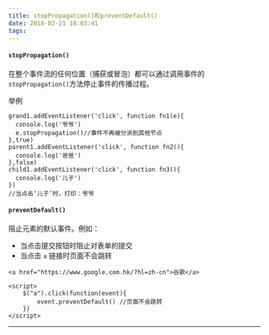 ```yaml
---
title: stopPropagation()和preventDefault()
date: 2018-02-21 18:03:41
tags:
---
```


#### `stopPropagation()`	
在整个事件流的任何位置（捕获或冒泡）都可以通过调用事件的`stopPropagation()`方法停止事件的传播过程。	

举例

```
grand1.addEventListener('click', function fn1(e){
  console.log('爷爷')
  e.stopPropagation()//事件不再被分派到其他节点
},true)
parent1.addEventListener('click', function fn2(){
  console.log('爸爸')
},false)
child1.addEventListener('click', function fn3(){
  console.log('儿子')
})
//当点击‘儿子’时，打印：爷爷
```

#### `preventDefault()`
阻止元素的默认事件。例如：

* 当点击提交按钮时阻止对表单的提交
* 当点击 `a` 链接时页面不会跳转

```
<a href="https://www.google.com.hk/?hl=zh-cn">谷歌</a>  

<script>
	$("a").click(function(event){             
		event.preventDefault() //页面不会跳转  
	})
</script>	
```

---